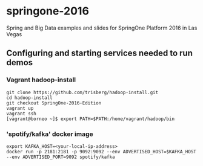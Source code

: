 # springone-2016
Spring and Big Data examples and slides for SpringOne Platform 2016 in Las Vegas

## Configuring and starting services needed to run demos

### Vagrant hadoop-install

    git clone https://github.com/trisberg/hadoop-install.git
    cd hadoop-install
    git checkout SpringOne-2016-Edition
    vagrant up
    vagrant ssh
    [vagrant@borneo ~]$ export PATH=$PATH:/home/vagrant/hadoop/bin

### 'spotify/kafka' docker image

    export KAFKA_HOST=<your-local-ip-address>
    docker run -p 2181:2181 -p 9092:9092 --env ADVERTISED_HOST=$KAFKA_HOST --env ADVERTISED_PORT=9092 spotify/kafka

